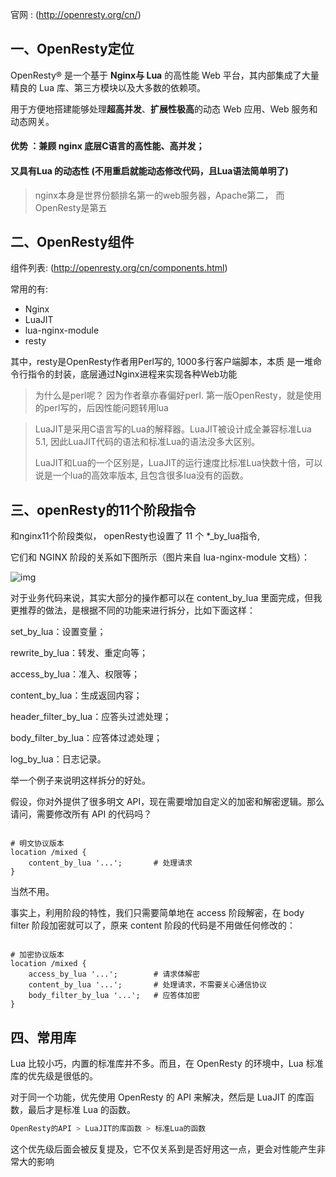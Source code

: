 官网 : (http://openresty.org/cn/)

## 一、OpenResty定位

OpenResty® 是一个基于 **Nginx与 Lua** 的高性能 Web 平台，其内部集成了大量精良的 Lua 库、第三方模块以及大多数的依赖项。

用于方便地搭建能够处理**超高并发**、**扩展性极高**的动态 Web 应用、Web 服务和动态网关。



#### 优势 ：兼顾 nginx 底层C语言的高性能、高并发； 

#### 又具有Lua 的动态性 (不用重启就能动态修改代码，且Lua语法简单明了)

> nginx本身是世界份额排名第一的web服务器，Apache第二， 而OpenResty是第五

 

## 二、OpenResty组件

组件列表: (http://openresty.org/cn/components.html)

常用的有:

- Nginx
- LuaJIT
- lua-nginx-module
- resty



其中，resty是OpenResty作者用Perl写的, 1000多行客户端脚本，本质 是一堆命令行指令的封装，底层通过Nginx进程来实现各种Web功能

> 为什么是perl呢？ 因为作者章亦春偏好perl. 第一版OpenResty，就是使用的perl写的，后因性能问题转用lua



> LuaJIT是采用C语言写的Lua的解释器。LuaJIT被设计成全兼容标准Lua 5.1, 因此LuaJIT代码的语法和标准Lua的语法没多大区别。
>
> LuaJIT和Lua的一个区别是，LuaJIT的运行速度比标准Lua快数十倍，可以说是一个lua的高效率版本, 且包含很多lua没有的函数。



## 三、openResty的11个阶段指令

和nginx11个阶段类似， openResty也设置了 11 个 *_by_lua指令, 

它们和 NGINX 阶段的关系如下图所示（图片来自 lua-nginx-module 文档）：

![img](https://static001.geekbang.org/resource/image/2a/73/2a05cb2a679bd1c81b44508666e70273.png)

对于业务代码来说，其实大部分的操作都可以在 content_by_lua 里面完成，但我更推荐的做法，是根据不同的功能来进行拆分，比如下面这样：

set_by_lua：设置变量；

rewrite_by_lua：转发、重定向等；

access_by_lua：准入、权限等；

content_by_lua：生成返回内容；

header_filter_by_lua：应答头过滤处理；

body_filter_by_lua：应答体过滤处理；

log_by_lua：日志记录。



举一个例子来说明这样拆分的好处。

假设，你对外提供了很多明文 API，现在需要增加自定义的加密和解密逻辑。那么请问，需要修改所有 API 的代码吗？

```nginx

# 明文协议版本
location /mixed {
    content_by_lua '...';       # 处理请求
}
```

当然不用。

事实上，利用阶段的特性，我们只需要简单地在 access 阶段解密，在 body filter 阶段加密就可以了，原来 content 阶段的代码是不用做任何修改的：

```nginx

# 加密协议版本
location /mixed {
    access_by_lua '...';        # 请求体解密
    content_by_lua '...';       # 处理请求，不需要关心通信协议
    body_filter_by_lua '...';   # 应答体加密
}
```



## 四、常用库

Lua 比较小巧，内置的标准库并不多。而且，在 OpenResty 的环境中，Lua 标准库的优先级是很低的。

对于同一个功能，优先使用 OpenResty 的 API 来解决，然后是 LuaJIT 的库函数，最后才是标准 Lua 的函数。

```java
OpenResty的API > LuaJIT的库函数 > 标准Lua的函数
```

这个优先级后面会被反复提及，它不仅关系到是否好用这一点，更会对性能产生非常大的影响